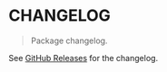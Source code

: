 # CHANGELOG

> Package changelog.

See [GitHub Releases](https://github.com/stdlib-js/math-base-special-cabsf/releases) for the changelog.
